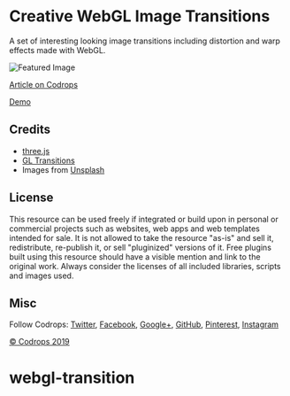 # Creative WebGL Image Transitions

A set of interesting looking image transitions including distortion and warp effects made with WebGL. 

![Featured Image](https://tympanus.net/codrops/wp-content/uploads/2019/11/Webglimagetransitions_featured.jpg)

[Article on Codrops](https://tympanus.net/codrops/?p=44490)

[Demo](http://tympanus.net/Development/webGLImageTransitions/)

## Credits

*   [three.js](https://threejs.org/)
*   [GL Transitions](https://gl-transitions.com/)
*   Images from [Unsplash](https://unsplash.com/)

## License
This resource can be used freely if integrated or build upon in personal or commercial projects such as websites, web apps and web templates intended for sale. It is not allowed to take the resource "as-is" and sell it, redistribute, re-publish it, or sell "pluginized" versions of it. Free plugins built using this resource should have a visible mention and link to the original work. Always consider the licenses of all included libraries, scripts and images used.

## Misc

Follow Codrops: [Twitter](http://www.twitter.com/codrops), [Facebook](http://www.facebook.com/codrops), [Google+](https://plus.google.com/101095823814290637419), [GitHub](https://github.com/codrops), [Pinterest](http://www.pinterest.com/codrops/), [Instagram](https://www.instagram.com/codropsss/)


[© Codrops 2019](http://www.codrops.com)





# webgl-transition
